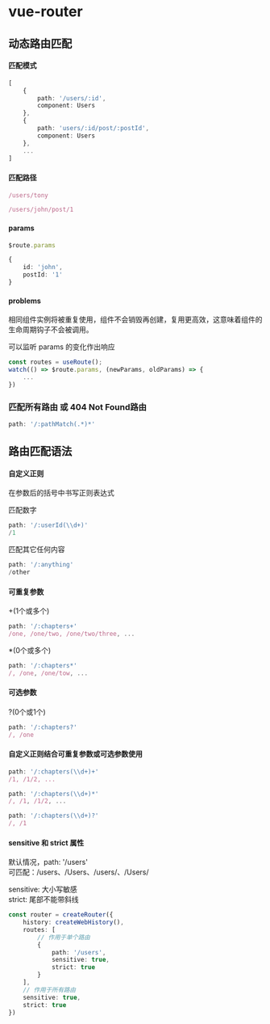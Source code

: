 # vue-router

## 动态路由匹配

#### 匹配模式
```typescript
[
    {
        path: '/users/:id',
        component: Users
    },
    {
        path: 'users/:id/post/:postId',
        component: Users
    },
    ...
]
```

#### 匹配路径
```typescript
/users/tony

/users/john/post/1
```

#### params
```typescript
$route.params

{
    id: 'john',
    postId: '1'
}
```

#### problems
相同组件实例将被重复使用，组件不会销毁再创建，复用更高效，这意味着组件的生命周期钩子不会被调用。

可以监听 params 的变化作出响应
```typescript
const routes = useRoute();
watch(() => $route.params, (newParams, oldParams) => {
    ...
})
```

### 匹配所有路由 或 404 Not Found路由
```typescript
path: '/:pathMatch(.*)*'
```

## 路由匹配语法

#### 自定义正则
在参数后的括号中书写正则表达式

匹配数字
```typescript
path: '/:userId(\\d+)'
/1
```
匹配其它任何内容
```typescript
path: '/:anything'
/other
```

#### 可重复参数
+(1个或多个)
```typescript
path: '/:chapters+'
/one, /one/two, /one/two/three, ...
```

*(0个或多个)
```typescript
path: '/:chapters*'
/, /one, /one/tow, ...
```

#### 可选参数
?(0个或1个)
```typescript
path: '/:chapters?'
/, /one
```

#### 自定义正则结合可重复参数或可选参数使用
```typescript
path: '/:chapters(\\d+)+'
/1, /1/2, ...
```

```typescript
path: '/:chapters(\\d+)*'
/, /1, /1/2, ...
```

```typescript
path: '/:chapters(\\d+)?'
/, /1
```

#### sensitive 和 strict 属性
默认情况，path: '/users'
<br>
可匹配：/users、/Users、/users/、/Users/

sensitive: 大小写敏感
<br>
strict: 尾部不能带斜线
```typescript
const router = createRouter({
    history: createWebHistory(),
    routes: [
        // 作用于单个路由
        {
            path: '/users',
            sensitive: true,
            strict: true
        }
    ],
    // 作用于所有路由
    sensitive: true,
    strict: true
})
```